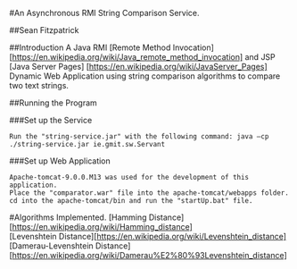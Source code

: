 #An Asynchronous RMI String Comparison Service. 


##Sean Fitzpatrick

##Introduction
A Java RMI [Remote Method Invocation] [https://en.wikipedia.org/wiki/Java_remote_method_invocation] and JSP [Java Server Pages] [https://en.wikipedia.org/wiki/JavaServer_Pages] Dynamic Web Application using string comparison algorithms to compare two text strings.


##Running the Program

###Set up the Service
```
Run the "string-service.jar" with the following command: java –cp ./string-service.jar ie.gmit.sw.Servant          
```

###Set up Web Application
```
Apache-tomcat-9.0.0.M13 was used for the development of this application.     
Place the "comparator.war" file into the apache-tomcat/webapps folder.        
cd into the apache-tomcat/bin and run the "startUp.bat" file.         
```



#Algorithms Implemented.
[Hamming Distance][https://en.wikipedia.org/wiki/Hamming_distance]        
[Levenshtein Distance][https://en.wikipedia.org/wiki/Levenshtein_distance]         
[Damerau-Levenshtein Distance][https://en.wikipedia.org/wiki/Damerau%E2%80%93Levenshtein_distance] 






